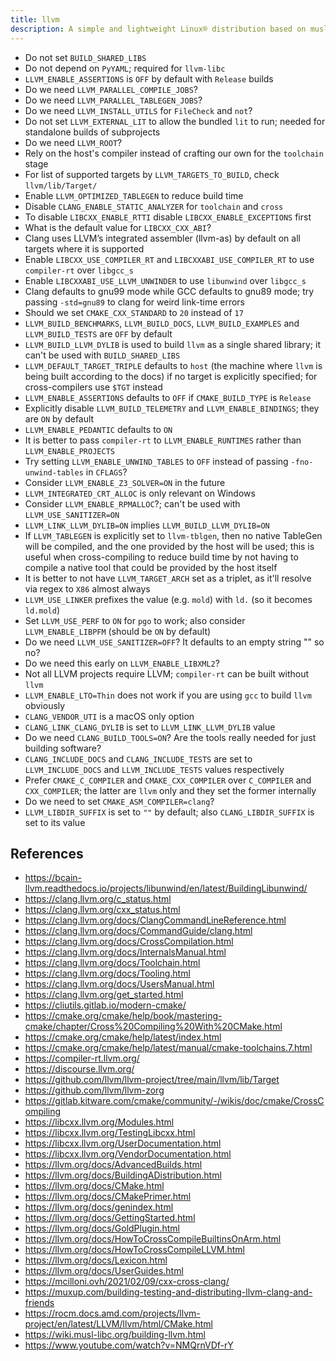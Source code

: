 ```yaml
---
title: llvm
description: A simple and lightweight Linux® distribution based on musl libc and toybox
---
```


- Do not set `BUILD_SHARED_LIBS`
- Do not depend on `PyYAML`; required for `llvm-libc`
- `LLVM_ENABLE_ASSERTIONS` is `OFF` by default with `Release` builds
- Do we need `LLVM_PARALLEL_COMPILE_JOBS`?
- Do we need `LLVM_PARALLEL_TABLEGEN_JOBS`?
- Do we need `LLVM_INSTALL_UTILS` for `FileCheck` and `not`?
- Do not set `LLVM_EXTERNAL_LIT` to allow the bundled `lit` to run; needed for standalone builds of subprojects
- Do we need `LLVM_ROOT`?
- Rely on the host's compiler instead of crafting our own for the `toolchain` stage
- For list of supported targets by `LLVM_TARGETS_TO_BUILD`, check `llvm/lib/Target/`
- Enable `LLVM_OPTIMIZED_TABLEGEN` to reduce build time
- Disable `CLANG_ENABLE_STATIC_ANALYZER` for `toolchain` and `cross`
- To disable `LIBCXX_ENABLE_RTTI` disable `LIBCXX_ENABLE_EXCEPTIONS` first
- What is the default value for `LIBCXX_CXX_ABI`?
- Clang uses LLVM’s integrated assembler (llvm-as) by default on all targets where it is supported
- Enable `LIBCXX_USE_COMPILER_RT` and `LIBCXXABI_USE_COMPILER_RT` to use `compiler-rt` over `libgcc_s`
- Enable `LIBCXXABI_USE_LLVM_UNWINDER` to use `libunwind` over `libgcc_s`
- Clang defaults to gnu99 mode while GCC defaults to gnu89 mode; try passing `-std=gnu89` to clang for weird link-time errors
- Should we set `CMAKE_CXX_STANDARD` to `20` instead of `17`
- `LLVM_BUILD_BENCHMARKS`, `LLVM_BUILD_DOCS`, `LLVM_BUILD_EXAMPLES` and `LLVM_BUILD_TESTS` are `OFF` by default
- `LLVM_BUILD_LLVM_DYLIB` is used to build `llvm` as a single shared library; it can't be used with `BUILD_SHARED_LIBS`
- `LLVM_DEFAULT_TARGET_TRIPLE` defaults to `host` (the machine where `llvm` is being built according to the docs) if no target is explicitly specified; for cross-compilers use `$TGT` instead
- `LLVM_ENABLE_ASSERTIONS` defaults to `OFF` if `CMAKE_BUILD_TYPE` is `Release`
- Explicitly disable `LLVM_BUILD_TELEMETRY` and `LLVM_ENABLE_BINDINGS`; they are `ON` by default
- `LLVM_ENABLE_PEDANTIC` defaults to `ON`
- It is better to pass `compiler-rt` to `LLVM_ENABLE_RUNTIMES` rather than `LLVM_ENABLE_PROJECTS`
- Try setting `LLVM_ENABLE_UNWIND_TABLES` to `OFF` instead of passing `-fno-unwind-tables` in `CFLAGS`?
- Consider `LLVM_ENABLE_Z3_SOLVER=ON` in the future
- `LLVM_INTEGRATED_CRT_ALLOC` is only relevant on Windows
- Consider `LLVM_ENABLE_RPMALLOC`?; can't be used with `LLVM_USE_SANITIZER=ON`
- `LLVM_LINK_LLVM_DYLIB=ON` implies `LLVM_BUILD_LLVM_DYLIB=ON`
- If `LLVM_TABLEGEN` is explicitly set to `llvm-tblgen`, then no native TableGen will be compiled, and the one provided by the host will be used; this is useful when cross-compiling to reduce build time by not having to compile a native tool that could be provided by the host itself
- It is better to not have `LLVM_TARGET_ARCH` set as a triplet, as it'll resolve via regex to `X86` almost always
- `LLVM_USE_LINKER` prefixes the value (e.g. `mold`) with `ld.` (so it becomes `ld.mold`)
- Set `LLVM_USE_PERF` to `ON` for `pgo` to work; also consider `LLVM_ENABLE_LIBPFM` (should be `ON` by default)
- Do we need `LLVM_USE_SANITIZER=OFF`? It defaults to an empty string "" so no?
- Do we need this early on `LLVM_ENABLE_LIBXML2`?
- Not all LLVM projects require LLVM; `compiler-rt` can be built without `llvm`
- `LLVM_ENABLE_LTO=Thin` does not work if you are using `gcc` to build `llvm` obviously
- `CLANG_VENDOR_UTI` is a macOS only option
- `CLANG_LINK_CLANG_DYLIB` is set to `LLVM_LINK_LLVM_DYLIB` value
- Do we need `CLANG_BUILD_TOOLS=ON`? Are the tools really needed for just building software?
- `CLANG_INCLUDE_DOCS` and `CLANG_INCLUDE_TESTS` are set to `LLVM_INCLUDE_DOCS` and `LLVM_INCLUDE_TESTS` values respectively
- Prefer `CMAKE_C_COMPILER` and `CMAKE_CXX_COMPILER` over `C_COMPILER` and `CXX_COMPILER`; the latter are `llvm` only and they set the former internally
- Do we need to set `CMAKE_ASM_COMPILER=clang`?
- `LLVM_LIBDIR_SUFFIX` is set to `""` by default; also `CLANG_LIBDIR_SUFFIX` is set to its value

## References
- https://bcain-llvm.readthedocs.io/projects/libunwind/en/latest/BuildingLibunwind/
- https://clang.llvm.org/c_status.html
- https://clang.llvm.org/cxx_status.html
- https://clang.llvm.org/docs/ClangCommandLineReference.html
- https://clang.llvm.org/docs/CommandGuide/clang.html
- https://clang.llvm.org/docs/CrossCompilation.html
- https://clang.llvm.org/docs/InternalsManual.html
- https://clang.llvm.org/docs/Toolchain.html
- https://clang.llvm.org/docs/Tooling.html
- https://clang.llvm.org/docs/UsersManual.html
- https://clang.llvm.org/get_started.html
- https://cliutils.gitlab.io/modern-cmake/
- https://cmake.org/cmake/help/book/mastering-cmake/chapter/Cross%20Compiling%20With%20CMake.html
- https://cmake.org/cmake/help/latest/index.html
- https://cmake.org/cmake/help/latest/manual/cmake-toolchains.7.html
- https://compiler-rt.llvm.org/
- https://discourse.llvm.org/
- https://github.com/llvm/llvm-project/tree/main/llvm/lib/Target
- https://github.com/llvm/llvm-zorg
- https://gitlab.kitware.com/cmake/community/-/wikis/doc/cmake/CrossCompiling
- https://libcxx.llvm.org/Modules.html
- https://libcxx.llvm.org/TestingLibcxx.html
- https://libcxx.llvm.org/UserDocumentation.html
- https://libcxx.llvm.org/VendorDocumentation.html
- https://llvm.org/docs/AdvancedBuilds.html
- https://llvm.org/docs/BuildingADistribution.html
- https://llvm.org/docs/CMake.html
- https://llvm.org/docs/CMakePrimer.html
- https://llvm.org/docs/genindex.html
- https://llvm.org/docs/GettingStarted.html
- https://llvm.org/docs/GoldPlugin.html
- https://llvm.org/docs/HowToCrossCompileBuiltinsOnArm.html
- https://llvm.org/docs/HowToCrossCompileLLVM.html
- https://llvm.org/docs/Lexicon.html
- https://llvm.org/docs/UserGuides.html
- https://mcilloni.ovh/2021/02/09/cxx-cross-clang/
- https://muxup.com/building-testing-and-distributing-llvm-clang-and-friends
- https://rocm.docs.amd.com/projects/llvm-project/en/latest/LLVM/llvm/html/CMake.html
- https://wiki.musl-libc.org/building-llvm.html
- https://www.youtube.com/watch?v=NMQrnVDf-rY
